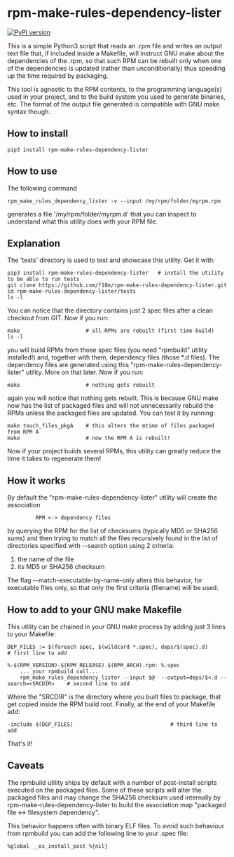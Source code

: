 # rpm-make-rules-dependency-lister

[![PyPI version](https://badge.fury.io/py/rpm-make-rules-dependency-lister.svg)](https://badge.fury.io/py/rpm-make-rules-dependency-lister)

This is a simple Python3 script that reads an .rpm file and writes an output text file 
that, if included inside a Makefile, will instruct GNU make about the dependencies 
of the .rpm, so that such RPM can be rebuilt only when one of the dependencies is updated 
(rather than unconditionally) thus speeding up the time required by packaging.

This tool is agnostic to the RPM contents, to the programming language(s) used in your project,
and to the build system you used to generate binaries, etc.
The format of the output file generated is compatible with GNU make syntax though.

## How to install

```
pip3 install rpm-make-rules-dependency-lister
```

## How to use

The following command
```
rpm_make_rules_dependency_lister -v --input /my/rpm/folder/myrpm.rpm
```
generates a file '/my/rpm/folder/myrpm.d' that you can inspect to understand what this utility does
with your RPM file.

## Explanation

The 'tests' directory is used to test and showcase this utility. Get it with:

```
pip3 install rpm-make-rules-dependency-lister   # install the utility to be able to run tests
git clone https://github.com/f18m/rpm-make-rules-dependency-lister.git
cd rpm-make-rules-dependency-lister/tests
ls -l
```

You can notice that the directory contains just 2 spec files after a clean checkout from GIT.
Now if you run:

```
make                     # all RPMs are rebuilt (first time build)
ls -l
```

you will build RPMs from those spec files (you need "rpmbuild" utility installed!) and, together
with them, dependency files (those *.d files). The dependency files are generated using this
"rpm-make-rules-dependency-lister" utility. More on that later.
Now if you run:

```
make                     # nothing gets rebuilt
```

again you will notice that nothing gets rebuilt. This is because GNU make now has the list of 
packaged files and will not unnecessarily rebuild the RPMs unless the packaged files are updated.
You can test it by running:

```
make touch_files_pkgA    # this alters the mtime of files packaged from RPM A
make                     # now the RPM A is rebuilt!
```

Now if your project builds several RPMs, this utility can greatly reduce the time it takes to
regenerate them!

## How it works

By default the "rpm-make-rules-dependency-lister" utility will create the association

```
         RPM <-> dependency files
```

by querying the RPM for the list of checksums (typically MD5 or SHA256 sums) and then trying to match
all the files recursively found in the list of directories specified with --search option using 2 criteria:

1) the name of the file
2) its MD5 or SHA256 checksum

The flag --match-executable-by-name-only alters this behavior, for executable files only,
so that only the first criteria (filename) will be used.


## How to add to your GNU make Makefile

This utility can be chained in your GNU make process by adding just 3 lines to your Makefile:

```
DEP_FILES := $(foreach spec, $(wildcard *.spec), deps/$(spec).d)        # first line to add

%-$(RPM_VERSION)-$(RPM_RELEASE).$(RPM_ARCH).rpm: %.spec
	... your rpmbuild call...
	rpm_make_rules_dependency_lister --input $@  --output=deps/$<.d --search=<SRCDIR>    # second line to add
```

Where the "SRCDIR" is the directory where you built files to package, that get copied inside the RPM build root.
Finally, at the end of your Makefile add:

```
-include $(DEP_FILES)                               # third line to add
```

That's it!

## Caveats

The rpmbuild utility ships by default with a number of post-install scripts executed on the
packaged files. Some of these scripts will alter the packaged files and may change the SHA256 checksum
used internally by rpm-make-rules-dependency-lister to build the association map 
"packaged file <-> filesystem dependency".

This behavior happens often with binary ELF files. To avoid such behaviour from rpmbuild you can add
the following line to your .spec file:

```
%global __os_install_post %{nil}
```
